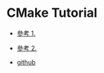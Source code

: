 # CMake Tutorial 

- [參考 1.](https://www.bilibili.com/video/BV1hz4y1H7YA?p=6&spm_id_from=pageDriver&vd_source=77cdad2db7127101022c90b8cc5f0f2e)

- [參考 2.](https://cmake-doc.readthedocs.io/zh-cn/latest/guide/tutorial/A%20Basic%20Starting%20Point.html)

- [github](https://github.com/Kitware/CMake/blob/master/Help/guide/tutorial/Step1/tutorial.cxx)
